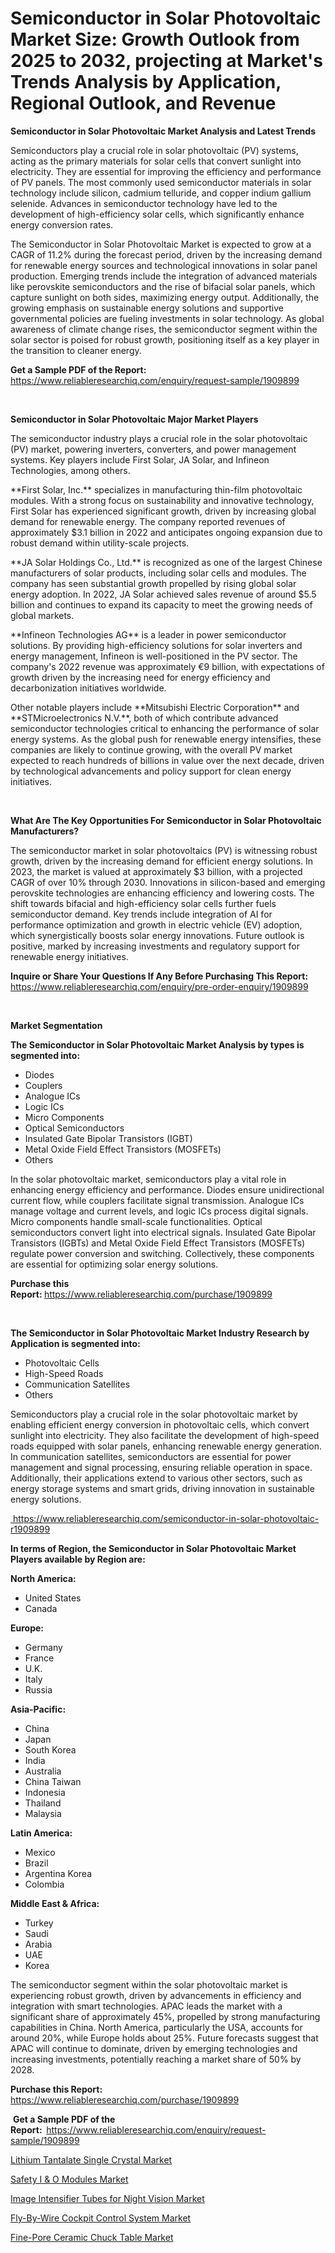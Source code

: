<p><h1>Semiconductor in Solar Photovoltaic Market Size: Growth Outlook from 2025 to 2032, projecting at Market's Trends Analysis by Application, Regional Outlook, and Revenue</h1></p><p><strong>Semiconductor in Solar Photovoltaic Market Analysis and Latest Trends</strong></p>
<p><p>Semiconductors play a crucial role in solar photovoltaic (PV) systems, acting as the primary materials for solar cells that convert sunlight into electricity. They are essential for improving the efficiency and performance of PV panels. The most commonly used semiconductor materials in solar technology include silicon, cadmium telluride, and copper indium gallium selenide. Advances in semiconductor technology have led to the development of high-efficiency solar cells, which significantly enhance energy conversion rates.</p><p>The Semiconductor in Solar Photovoltaic Market is expected to grow at a CAGR of 11.2% during the forecast period, driven by the increasing demand for renewable energy sources and technological innovations in solar panel production. Emerging trends include the integration of advanced materials like perovskite semiconductors and the rise of bifacial solar panels, which capture sunlight on both sides, maximizing energy output. Additionally, the growing emphasis on sustainable energy solutions and supportive governmental policies are fueling investments in solar technology. As global awareness of climate change rises, the semiconductor segment within the solar sector is poised for robust growth, positioning itself as a key player in the transition to cleaner energy.</p></p>
<p><strong>Get a Sample PDF of the Report:&nbsp;</strong> <a href="https://www.reliableresearchiq.com/enquiry/request-sample/1909899?utm_campaign=1842&utm_medium=2&utm_source=Github&utm_content=ia&utm_term=07042025&utm_id=semiconductor-in-solar-photovoltaic">https://www.reliableresearchiq.com/enquiry/request-sample/1909899</a></p>
<p>&nbsp;</p>
<p><strong>Semiconductor in Solar Photovoltaic Major Market Players</strong></p>
<p><p>The semiconductor industry plays a crucial role in the solar photovoltaic (PV) market, powering inverters, converters, and power management systems. Key players include First Solar, JA Solar, and Infineon Technologies, among others.</p><p>**First Solar, Inc.** specializes in manufacturing thin-film photovoltaic modules. With a strong focus on sustainability and innovative technology, First Solar has experienced significant growth, driven by increasing global demand for renewable energy. The company reported revenues of approximately $3.1 billion in 2022 and anticipates ongoing expansion due to robust demand within utility-scale projects.</p><p>**JA Solar Holdings Co., Ltd.** is recognized as one of the largest Chinese manufacturers of solar products, including solar cells and modules. The company has seen substantial growth propelled by rising global solar energy adoption. In 2022, JA Solar achieved sales revenue of around $5.5 billion and continues to expand its capacity to meet the growing needs of global markets.</p><p>**Infineon Technologies AG** is a leader in power semiconductor solutions. By providing high-efficiency solutions for solar inverters and energy management, Infineon is well-positioned in the PV sector. The company's 2022 revenue was approximately €9 billion, with expectations of growth driven by the increasing need for energy efficiency and decarbonization initiatives worldwide.</p><p>Other notable players include **Mitsubishi Electric Corporation** and **STMicroelectronics N.V.**, both of which contribute advanced semiconductor technologies critical to enhancing the performance of solar energy systems. As the global push for renewable energy intensifies, these companies are likely to continue growing, with the overall PV market expected to reach hundreds of billions in value over the next decade, driven by technological advancements and policy support for clean energy initiatives.</p></p>
<p>&nbsp;</p>
<p><strong>What Are The Key Opportunities For Semiconductor in Solar Photovoltaic Manufacturers?</strong></p>
<p><p>The semiconductor market in solar photovoltaics (PV) is witnessing robust growth, driven by the increasing demand for efficient energy solutions. In 2023, the market is valued at approximately $3 billion, with a projected CAGR of over 10% through 2030. Innovations in silicon-based and emerging perovskite technologies are enhancing efficiency and lowering costs. The shift towards bifacial and high-efficiency solar cells further fuels semiconductor demand. Key trends include integration of AI for performance optimization and growth in electric vehicle (EV) adoption, which synergistically boosts solar energy innovations. Future outlook is positive, marked by increasing investments and regulatory support for renewable energy initiatives.</p></p>
<p><strong>Inquire or Share Your Questions If Any Before Purchasing This Report:</strong> <a href="https://www.reliableresearchiq.com/enquiry/pre-order-enquiry/1909899?utm_campaign=1842&utm_medium=2&utm_source=Github&utm_content=ia&utm_term=07042025&utm_id=semiconductor-in-solar-photovoltaic">https://www.reliableresearchiq.com/enquiry/pre-order-enquiry/1909899</a></p>
<p>&nbsp;</p>
<p><strong>Market Segmentation</strong></p>
<p><strong>The Semiconductor in Solar Photovoltaic Market Analysis by types is segmented into:</strong></p>
<p><ul><li>Diodes</li><li>Couplers</li><li>Analogue ICs</li><li>Logic ICs</li><li>Micro Components</li><li>Optical Semiconductors</li><li>Insulated Gate Bipolar Transistors (IGBT)</li><li>Metal Oxide Field Effect Transistors (MOSFETs)</li><li>Others</li></ul></p>
<p><p>In the solar photovoltaic market, semiconductors play a vital role in enhancing energy efficiency and performance. Diodes ensure unidirectional current flow, while couplers facilitate signal transmission. Analogue ICs manage voltage and current levels, and logic ICs process digital signals. Micro components handle small-scale functionalities. Optical semiconductors convert light into electrical signals. Insulated Gate Bipolar Transistors (IGBTs) and Metal Oxide Field Effect Transistors (MOSFETs) regulate power conversion and switching. Collectively, these components are essential for optimizing solar energy solutions.</p></p>
<p><strong>Purchase this Report:&nbsp;</strong><a href="https://www.reliableresearchiq.com/purchase/1909899?utm_campaign=1842&utm_medium=2&utm_source=Github&utm_content=ia&utm_term=07042025&utm_id=semiconductor-in-solar-photovoltaic">https://www.reliableresearchiq.com/purchase/1909899</a></p>
<p>&nbsp;</p>
<p><strong>The Semiconductor in Solar Photovoltaic Market Industry Research by Application is segmented into:</strong></p>
<p><ul><li>Photovoltaic Cells</li><li>High-Speed Roads</li><li>Communication Satellites</li><li>Others</li></ul></p>
<p><p>Semiconductors play a crucial role in the solar photovoltaic market by enabling efficient energy conversion in photovoltaic cells, which convert sunlight into electricity. They also facilitate the development of high-speed roads equipped with solar panels, enhancing renewable energy generation. In communication satellites, semiconductors are essential for power management and signal processing, ensuring reliable operation in space. Additionally, their applications extend to various other sectors, such as energy storage systems and smart grids, driving innovation in sustainable energy solutions.</p></p>
<p><a href="https://www.reliableresearchiq.com/semiconductor-in-solar-photovoltaic-r1909899?utm_campaign=1842&utm_medium=2&utm_source=Github&utm_content=ia&utm_term=07042025&utm_id=semiconductor-in-solar-photovoltaic">&nbsp;https://www.reliableresearchiq.com/semiconductor-in-solar-photovoltaic-r1909899</a></p>
<p><strong>In terms of Region, the Semiconductor in Solar Photovoltaic Market Players available by Region are:</strong></p>
<p>
    <p> <strong> North America: </strong>
        <ul>
            <li>United States</li>
            <li>Canada</li>
        </ul>
        </p> 
    <p> <strong> Europe: </strong>
        <ul>
            <li>Germany</li>
            <li>France</li>
            <li>U.K.</li>
            <li>Italy</li>
            <li>Russia</li>
        </ul>
        </p> 
    <p> <strong> Asia-Pacific: </strong>
        <ul>
            <li>China</li>
            <li>Japan</li>
            <li>South Korea</li>
            <li>India</li>
            <li>Australia</li>
            <li>China Taiwan</li>
            <li>Indonesia</li>
            <li>Thailand</li>
            <li>Malaysia</li>
        </ul>
        </p> 
    <p> <strong> Latin America: </strong>
        <ul>
            <li>Mexico</li>
            <li>Brazil</li>
            <li>Argentina Korea</li>
            <li>Colombia</li>
        </ul>
        </p> 
    <p> <strong> Middle East & Africa: </strong>
        <ul>
            <li>Turkey</li>
            <li>Saudi</li>
            <li>Arabia</li>
            <li>UAE</li>
            <li>Korea</li>
        </ul>
    </p>
    </p>
<p><p>The semiconductor segment within the solar photovoltaic market is experiencing robust growth, driven by advancements in efficiency and integration with smart technologies. APAC leads the market with a significant share of approximately 45%, propelled by strong manufacturing capabilities in China. North America, particularly the USA, accounts for around 20%, while Europe holds about 25%. Future forecasts suggest that APAC will continue to dominate, driven by emerging technologies and increasing investments, potentially reaching a market share of 50% by 2028.</p></p>
<p><strong>Purchase this Report: </strong><a href="https://www.reliableresearchiq.com/purchase/1909899?utm_campaign=1842&utm_medium=2&utm_source=Github&utm_content=ia&utm_term=07042025&utm_id=semiconductor-in-solar-photovoltaic">https://www.reliableresearchiq.com/purchase/1909899</a></p>
<p>&nbsp;<strong>Get a Sample PDF of the Report:&nbsp;&nbsp;</strong><a href="https://www.reliableresearchiq.com/enquiry/request-sample/1909899?utm_campaign=1842&utm_medium=2&utm_source=Github&utm_content=ia&utm_term=07042025&utm_id=semiconductor-in-solar-photovoltaic">https://www.reliableresearchiq.com/enquiry/request-sample/1909899</a></p>
<p><strong></strong></p>
<p><p><a href="https://github.com/hayasiorover/Market-Research-Report-List-1/blob/main/lithium-tantalate-single-crystal-market.md?utm_campaign=1842&utm_medium=2&utm_source=Github&utm_content=ia&utm_term=07042025&utm_id=semiconductor-in-solar-photovoltaic">Lithium Tantalate Single Crystal Market</a></p><p><a href="https://github.com/janskudiony/Market-Research-Report-List-1/blob/main/safety-i-o-modules-market.md?utm_campaign=1842&utm_medium=2&utm_source=Github&utm_content=ia&utm_term=07042025&utm_id=semiconductor-in-solar-photovoltaic">Safety I & O Modules Market</a></p><p><a href="https://github.com/makzzochil/Market-Research-Report-List-1/blob/main/image-intensifier-tubes-for-night-vision-market.md?utm_campaign=1842&utm_medium=2&utm_source=Github&utm_content=ia&utm_term=07042025&utm_id=semiconductor-in-solar-photovoltaic">Image Intensifier Tubes for Night Vision Market</a></p><p><a href="https://github.com/gitfwelday/Market-Research-Report-List-1/blob/main/fly-by-wire-cockpit-control-system-market.md?utm_campaign=1842&utm_medium=2&utm_source=Github&utm_content=ia&utm_term=07042025&utm_id=semiconductor-in-solar-photovoltaic">Fly-By-Wire Cockpit Control System Market</a></p><p><a href="https://github.com/mronmizoe/Market-Research-Report-List-1/blob/main/fine-pore-ceramic-chuck-table-market.md?utm_campaign=1842&utm_medium=2&utm_source=Github&utm_content=ia&utm_term=07042025&utm_id=semiconductor-in-solar-photovoltaic">Fine-Pore Ceramic Chuck Table Market</a></p></p>